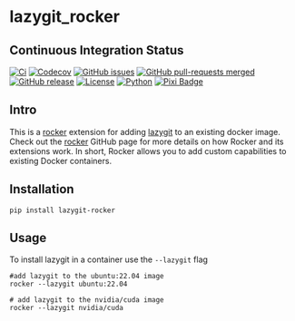 # lazygit_rocker

## Continuous Integration Status

[![Ci](https://github.com/blooop/lazygit_rocker/actions/workflows/ci.yml/badge.svg?branch=main)](https://github.com/blooop/lazygit_rocker/actions/workflows/ci.yml?query=branch%3Amain)
[![Codecov](https://codecov.io/gh/blooop/lazygit_rocker/branch/main/graph/badge.svg?token=Y212GW1PG6)](https://codecov.io/gh/blooop/lazygit_rocker)
[![GitHub issues](https://img.shields.io/github/issues/blooop/lazygit_rocker.svg)](https://GitHub.com/blooop/lazygit_rocker/issues/)
[![GitHub pull-requests merged](https://badgen.net/github/merged-prs/blooop/lazygit_rocker)](https://github.com/blooop/lazygit_rocker/pulls?q=is%3Amerged)
[![GitHub release](https://img.shields.io/github/release/blooop/lazygit_rocker.svg)](https://GitHub.com/blooop/lazygit_rocker/releases/)
[![License](https://img.shields.io/github/license/blooop/lazygit_rocker)](https://opensource.org/license/mit/)
[![Python](https://img.shields.io/badge/python-3.8%20%7C%203.9%20%7C%203.10%20%7C%203.11%20%7C%203.12-blue)](https://www.python.org/downloads/)
[![Pixi Badge](https://img.shields.io/endpoint?url=https://raw.githubusercontent.com/prefix-dev/pixi/main/assets/badge/v0.json)](https://pixi.sh)


## Intro

This is a [rocker](https://github.com/tfoote/rocker) extension for adding [lazygit](https://github.com/jesseduffield/lazygit) to an existing docker image.  Check out the [rocker](https://github.com/osrf/rocker) GitHub page for more details on how Rocker and its extensions work. In short, Rocker allows you to add custom capabilities to existing Docker containers.

## Installation

```
pip install lazygit-rocker
```

## Usage

To install lazygit in a container use the `--lazygit` flag

```
#add lazygit to the ubuntu:22.04 image
rocker --lazygit ubuntu:22.04

# add lazygit to the nvidia/cuda image
rocker --lazygit nvidia/cuda
```

